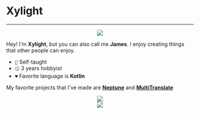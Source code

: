 # Xylight
---

<p align="center">
<img src="https://skillicons.dev/icons?i=kotlin,java,ts,js,svelte,html,css">
</p>

Hey! I'm **Xylight**, but you can also call me **James**. I enjoy creating things that other people can enjoy.

- `🌱` Self-taught
- `🕜` 3 years hobbyist
- `♥️` Favorite language is **Kotlin**

My favorite projects that I've made are [**Neptune**](https://github.com/Xyphyn/Neptune) and [**MultiTranslate**](https://github.com/Xyphyn/MultiTranslate)

<p align="center">
<img src="https://github-readme-stats-git-masterrstaa-rickstaa.vercel.app/api?username=Xyphyn&show_icons=true&theme=dark&bg_color=30,E53AFF,9900FF&text_color=ffffff&hide_border=true">
<br />
<img src="https://github-readme-stats-git-masterrstaa-rickstaa.vercel.app/api/top-langs/?username=Xyphyn&show_icons=true&theme=dark&bg_color=30,E53AFF,9900FF&text_color=ffffff&hide_border=true&hide=java">
</p>
